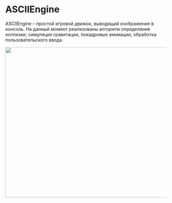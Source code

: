 # ASCIIEngine

ASCIIEngine – простой игровой движок, выводящий изображение в консоль. На данный момент реализованы алгоритм определения коллизии, симуляция гравитации, покадровые анимации, обработка пользовательского ввода.

<img src="https://user-images.githubusercontent.com/70441070/235339593-8cf1a41a-4a5c-48c6-ac7c-0ed0c5078874.png" width="810" height="471">

